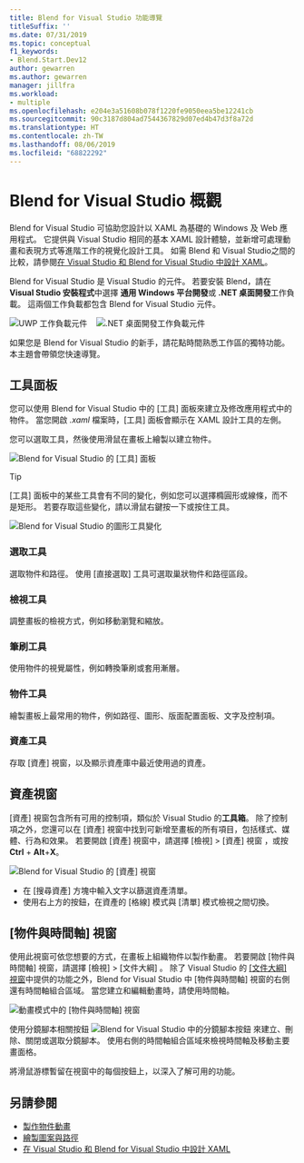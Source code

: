 ```yaml
---
title: Blend for Visual Studio 功能導覽
titleSuffix: ''
ms.date: 07/31/2019
ms.topic: conceptual
f1_keywords:
- Blend.Start.Dev12
author: gewarren
ms.author: gewarren
manager: jillfra
ms.workload:
- multiple
ms.openlocfilehash: e204e3a51608b078f1220fe9050eea5be12241cb
ms.sourcegitcommit: 90c3187d804ad7544367829d07ed4b47d3f8a72d
ms.translationtype: HT
ms.contentlocale: zh-TW
ms.lasthandoff: 08/06/2019
ms.locfileid: "68822292"
---
```

# <a name="blend-for-visual-studio-overview"></a>Blend for Visual Studio 概觀

Blend for Visual Studio 可協助您設計以 XAML 為基礎的 Windows 及 Web 應用程式。 它提供與 Visual Studio 相同的基本 XAML 設計體驗，並新增可處理動畫和表現方式等進階工作的視覺化設計工具。 如需 Blend 和 Visual Studio之間的比較，請參閱[在 Visual Studio 和 Blend for Visual Studio 中設計 XAML](../designers/designing-xaml-in-visual-studio.md)。

Blend for Visual Studio 是 Visual Studio 的元件。 若要安裝 Blend，請在 **Visual Studio 安裝程式**中選擇 **通用 Windows 平台開發**或 **.NET 桌面開發**工作負載。 這兩個工作負載都包含 Blend for Visual Studio 元件。

![UWP 工作負載元件](media/installer-uwp.png)&nbsp;&nbsp;&nbsp;&nbsp;![.NET 桌面開發工作負載元件](media/installer-dotnet-desktop.png)

如果您是 Blend for Visual Studio 的新手，請花點時間熟悉工作區的獨特功能。 本主題會帶領您快速導覽。

## <a name="tools-panel"></a>工具面板

您可以使用 Blend for Visual Studio 中的 [工具]  面板來建立及修改應用程式中的物件。 當您開啟 *.xaml* 檔案時，[工具]  面板會顯示在 XAML 設計工具的左側。

您可以選取工具，然後使用滑鼠在畫板上繪製以建立物件。

![Blend for Visual Studio 的 [工具] 面板](../designers/media/blend-tools-panel.png)

> [!TIP]
> [工具]  面板中的某些工具會有不同的變化，例如您可以選擇橢圓形或線條，而不是矩形。 若要存取這些變化，請以滑鼠右鍵按一下或按住工具。
>
> ![Blend for Visual Studio 的圖形工具變化](media/blend-rectangle-tool-variations.png)

### <a name="selection-tools"></a>選取工具

選取物件和路徑。 使用 [直接選取]  工具可選取巢狀物件和路徑區段。

### <a name="view-tools"></a>檢視工具

調整畫板的檢視方式，例如移動瀏覽和縮放。

### <a name="brush-tools"></a>筆刷工具

使用物件的視覺屬性，例如轉換筆刷或套用漸層。

### <a name="object-tools"></a>物件工具

繪製畫板上最常用的物件，例如路徑、圖形、版面配置面板、文字及控制項。

### <a name="asset-tools"></a>資產工具

存取 [資產] 視窗，以及顯示資產庫中最近使用過的資產。

## <a name="assets-window"></a>資產視窗

[資產]  視窗包含所有可用的控制項，類似於 Visual Studio 的**工具箱**。 除了控制項之外，您還可以在 [資產]  視窗中找到可新增至畫板的所有項目，包括樣式、媒體、行為和效果。 若要開啟 [資產]  視窗中，請選擇 [檢視]   > [資產] 視窗  ，或按 **Ctrl** + **Alt**+**X**。

![Blend for Visual Studio 的 [資產] 視窗](../designers/media/blend-assets-window.png)

- 在 [搜尋資產]  方塊中輸入文字以篩選資產清單。
- 使用右上方的按鈕，在資產的 [格線] 模式與 [清單] 模式檢視之間切換。

## <a name="objects-and-timeline-window"></a>[物件與時間軸] 視窗

使用此視窗可依您想要的方式，在畫板上組織物件以製作動畫。 若要開啟 [物件與時間軸]  視窗，請選擇 [檢視]   > [文件大綱]  。 除了 Visual Studio 的 [[文件大綱] 視窗](creating-a-ui-by-using-xaml-designer-in-visual-studio.md#document-outline-window)中提供的功能之外，Blend for Visual Studio 中 [物件與時間軸] 視窗的右側還有時間軸組合區域。 當您建立和編輯動畫時，請使用時間軸。

![動畫模式中的 [物件與時間軸] 視窗](../designers/media/storyboard-timeline.png)

使用分鏡腳本相關按鈕 ![Blend for Visual Studio 中的分鏡腳本按鈕](media/storyboard-buttons.png) 來建立、刪除、關閉或選取分鏡腳本。 使用右側的時間軸組合區域來檢視時間軸及移動主要畫面格。

將滑鼠游標暫留在視窗中的每個按鈕上，以深入了解可用的功能。

## <a name="see-also"></a>另請參閱

- [製作物件動畫](../designers/animate-objects-in-xaml-designer.md)
- [繪製圖案與路徑](../designers/draw-shapes-and-paths.md)
- [在 Visual Studio 和 Blend for Visual Studio 中設計 XAML](../designers/designing-xaml-in-visual-studio.md)
